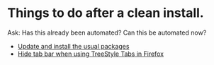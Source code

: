# Things to do after a clean install.

Ask: Has this already been automated? Can this be automated now?

* [Update and install the usual packages](https://github.com/aaron-imbrock/new-linux-laptop-setup/blob/install-packages.md)
* [Hide tab bar when using TreeStyle Tabs in Firefox](https://github.com/aaron-imbrock/new-linux-laptop-setup/blob/main/hide-tabs-in-firefox-treestyle.md)
